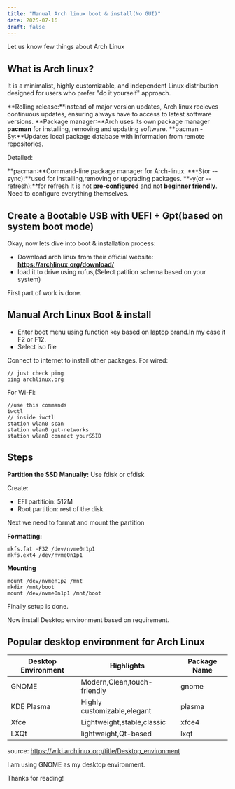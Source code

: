 ```yaml
---
title: "Manual Arch linux boot & install(No GUI)"
date: 2025-07-16
draft: false
---
```


Let us know few things about Arch Linux

## What is Arch linux?

It is a minimalist, highly customizable, and independent Linux distribution designed for users who prefer "do it yourself" approach.

**Rolling release:**instead of major version updates, Arch linux recieves continuous updates, ensuring always have to access to latest software versions.
**Package manager:**Arch uses its own package manager **pacman** for installing, removing and updating software.
**pacman -Sy:**Updates local package database with information from remote repositories.

Detailed:

**pacman:**Command-line package manager for Arch-linux.
**-S(or --sync):**used for installing,removing or upgrading packages.
**-y(or --refresh):**for refresh
It is not **pre-configured** and not **beginner friendly**. Need to configure everything themselves.

## Create a Bootable USB with UEFI + Gpt(based on system boot mode)

Okay, now lets dive into boot & installation process:

- Download arch linux from their official website: **https://archlinux.org/download/**
- load it to drive using rufus,(Select patition schema based on your system)

First part of work is done.

## Manual Arch Linux Boot & install

- Enter boot menu using function key based on laptop brand.In my case it F2 or F12.
- Select iso file

Connect to internet to install other packages.
For wired:

```
// just check ping
ping archlinux.org
```

For Wi-Fi:

```
//use this commands
iwctl
// inside iwctl
station wlan0 scan
station wlan0 get-networks
station wlan0 connect yourSSID
```

## Steps

**Partition the SSD Manually:**
Use fdisk or cfdisk

Create:

- EFI partitioin: 512M
- Root partition: rest of the disk

Next we need to format and mount the partition

**Formatting:**

```
mkfs.fat -F32 /dev/nvme0n1p1
mkfs.ext4 /dev/nvme0n1p1
```

**Mounting**

```
mount /dev/nvmen1p2 /mnt
mkdir /mnt/boot
mount /dev/nvme0n1p1 /mnt/boot

```

Finally setup is done.

Now install Desktop environment based on requirement.

## Popular desktop environment for Arch Linux

| Desktop Environment | Highlights                  | Package Name |
| ------------------- | --------------------------- | ------------ |
| GNOME               | Modern,Clean,touch-friendly | gnome        |
| KDE Plasma          | Highly customizable,elegant | plasma       |
| Xfce                | Lightweight,stable,classic  | xfce4        |
| LXQt                | lightweight,Qt-based        | lxqt         |

source: https://wiki.archlinux.org/title/Desktop_environment

I am using GNOME as my desktop environment.

Thanks for reading!
